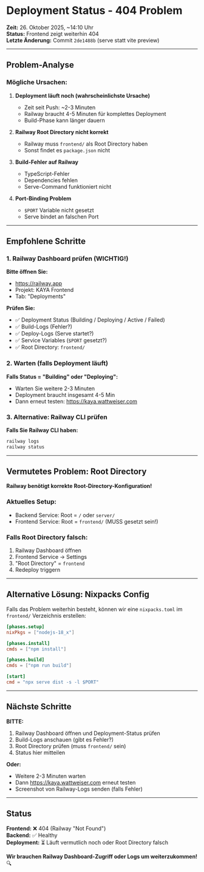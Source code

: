# Deployment Status - 404 Problem

**Zeit:** 26. Oktober 2025, ~14:10 Uhr  
**Status:** Frontend zeigt weiterhin 404  
**Letzte Änderung:** Commit `2de1488b` (serve statt vite preview)

---

## Problem-Analyse

### Mögliche Ursachen:

1. **Deployment läuft noch (wahrscheinlichste Ursache)**
   - Zeit seit Push: ~2-3 Minuten
   - Railway braucht 4-5 Minuten für komplettes Deployment
   - Build-Phase kann länger dauern

2. **Railway Root Directory nicht korrekt**
   - Railway muss `frontend/` als Root Directory haben
   - Sonst findet es `package.json` nicht

3. **Build-Fehler auf Railway**
   - TypeScript-Fehler
   - Dependencies fehlen
   - Serve-Command funktioniert nicht

4. **Port-Binding Problem**
   - `$PORT` Variable nicht gesetzt
   - Serve bindet an falschen Port

---

## Empfohlene Schritte

### 1. Railway Dashboard prüfen (WICHTIG!)

**Bitte öffnen Sie:**
- https://railway.app
- Projekt: KAYA Frontend
- Tab: "Deployments"

**Prüfen Sie:**
- ✅ Deployment Status (Building / Deploying / Active / Failed)
- ✅ Build-Logs (Fehler?)
- ✅ Deploy-Logs (Serve startet?)
- ✅ Service Variables (`$PORT` gesetzt?)
- ✅ Root Directory: `frontend/`

### 2. Warten (falls Deployment läuft)

**Falls Status = "Building" oder "Deploying":**
- Warten Sie weitere 2-3 Minuten
- Deployment braucht insgesamt 4-5 Min
- Dann erneut testen: https://kaya.wattweiser.com

### 3. Alternative: Railway CLI prüfen

**Falls Sie Railway CLI haben:**
```bash
railway logs
railway status
```

---

## Vermutetes Problem: Root Directory

**Railway benötigt korrekte Root-Directory-Konfiguration!**

### Aktuelles Setup:
- Backend Service: Root = `/` oder `server/`
- Frontend Service: Root = `frontend/` (MUSS gesetzt sein!)

### Falls Root Directory falsch:

1. Railway Dashboard öffnen
2. Frontend Service → Settings
3. "Root Directory" = `frontend`
4. Redeploy triggern

---

## Alternative Lösung: Nixpacks Config

Falls das Problem weiterhin besteht, können wir eine `nixpacks.toml` im `frontend/` Verzeichnis erstellen:

```toml
[phases.setup]
nixPkgs = ["nodejs-18_x"]

[phases.install]
cmds = ["npm install"]

[phases.build]
cmds = ["npm run build"]

[start]
cmd = "npx serve dist -s -l $PORT"
```

---

## Nächste Schritte

**BITTE:**
1. Railway Dashboard öffnen und Deployment-Status prüfen
2. Build-Logs anschauen (gibt es Fehler?)
3. Root Directory prüfen (muss `frontend/` sein)
4. Status hier mitteilen

**Oder:**
- Weitere 2-3 Minuten warten
- Dann https://kaya.wattweiser.com erneut testen
- Screenshot von Railway-Logs senden (falls Fehler)

---

## Status

**Frontend:** ❌ 404 (Railway "Not Found")  
**Backend:** ✅ Healthy  
**Deployment:** ⏳ Läuft vermutlich noch oder Root Directory falsch

**Wir brauchen Railway Dashboard-Zugriff oder Logs um weiterzukommen!** 🔍

